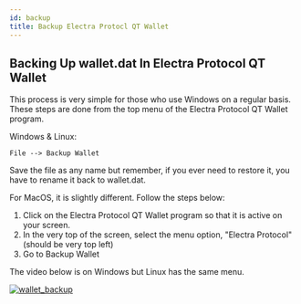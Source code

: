 ```yaml
---
id: backup
title: Backup Electra Protocl QT Wallet
---
```


## Backing Up wallet.dat In Electra Protocol QT Wallet

This process is very simple for those who use Windows on a regular basis. These steps are done from the top menu of the Electra Protocol QT Wallet program.

Windows & Linux:
```
File --> Backup Wallet
```
Save the file as any name but remember, if you ever need to restore it, you have to rename it back to wallet.dat.

For MacOS, it is slightly different. Follow the steps below:

1. Click on the Electra Protocol QT Wallet program so that it is active on your screen.
2. In the very top of the screen, select the menu option, "Electra Protocol" (should be very top left)
3. Go to Backup Wallet

The video below is on Windows but Linux has the same menu.

[![wallet_backup](https://img.youtube.com/vi/Vws7WJxMuP4/0.jpg)](https://www.youtube.com/watch?v=Vws7WJxMuP4 "Electra ECA Wallet Backup")
